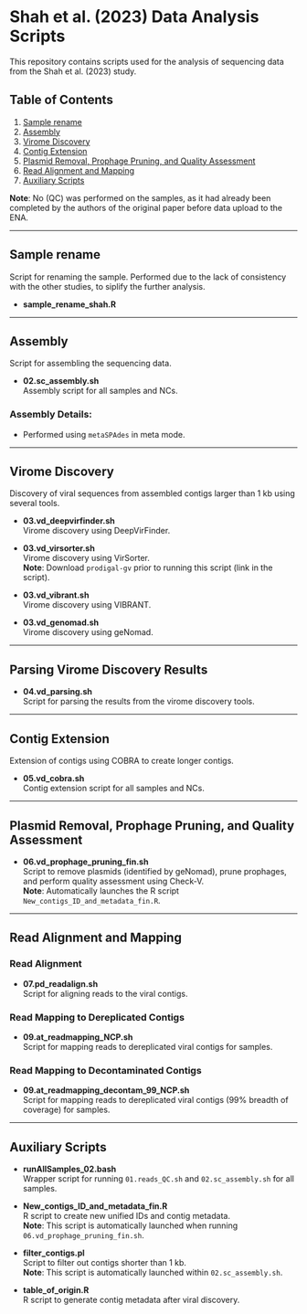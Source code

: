 
# Shah et al. (2023) Data Analysis Scripts

This repository contains scripts used for the analysis of sequencing data from the Shah et al. (2023) study.

## Table of Contents
1. [Sample rename](#sample-rename)
2. [Assembly](#assembly)
3. [Virome Discovery](#virome-discovery)
4. [Contig Extension](#contig-extension)
5. [Plasmid Removal, Prophage Pruning, and Quality Assessment](#plasmid-removal-prophage-pruning-and-quality-assessment)
6. [Read Alignment and Mapping](#read-alignment-and-mapping)
7. [Auxiliary Scripts](#auxiliary-scripts)

**Note**: No (QC) was performed on the samples, as it had already been completed by the authors of the original paper before data upload to the ENA.

---

## Sample rename
Script for renaming the sample. Performed due to the lack of consistency with the other studies, to siplify the further analysis.

- **sample_rename_shah.R**

---

## Assembly
Script for assembling the sequencing data.

- **02.sc_assembly.sh**  
  Assembly script for all samples and NCs.

### Assembly Details:
- Performed using `metaSPAdes` in meta mode.

---

## Virome Discovery
Discovery of viral sequences from assembled contigs larger than 1 kb using several tools.

- **03.vd_deepvirfinder.sh**  
  Virome discovery using DeepVirFinder.

- **03.vd_virsorter.sh**  
  Virome discovery using VirSorter.  
  **Note**: Download `prodigal-gv` prior to running this script (link in the script).

- **03.vd_vibrant.sh**  
  Virome discovery using VIBRANT.

- **03.vd_genomad.sh**  
  Virome discovery using geNomad.

---

## Parsing Virome Discovery Results
- **04.vd_parsing.sh**  
  Script for parsing the results from the virome discovery tools.

---

## Contig Extension
Extension of contigs using COBRA to create longer contigs.

- **05.vd_cobra.sh**  
  Contig extension script for all samples and NCs.

---

## Plasmid Removal, Prophage Pruning, and Quality Assessment
- **06.vd_prophage_pruning_fin.sh**  
  Script to remove plasmids (identified by geNomad), prune prophages, and perform quality assessment using Check-V.  
  **Note**: Automatically launches the R script `New_contigs_ID_and_metadata_fin.R`.

---

## Read Alignment and Mapping
### Read Alignment
- **07.pd_readalign.sh**  
  Script for aligning reads to the viral contigs.

### Read Mapping to Dereplicated Contigs
- **09.at_readmapping_NCP.sh**  
  Script for mapping reads to dereplicated viral contigs for samples.

### Read Mapping to Decontaminated Contigs
- **09.at_readmapping_decontam_99_NCP.sh**  
  Script for mapping reads to dereplicated viral contigs (99% breadth of coverage) for samples.

---

## Auxiliary Scripts
- **runAllSamples_02.bash**  
  Wrapper script for running `01.reads_QC.sh` and `02.sc_assembly.sh` for all samples.

- **New_contigs_ID_and_metadata_fin.R**  
  R script to create new unified IDs and contig metadata.  
  **Note**: This script is automatically launched when running `06.vd_prophage_pruning_fin.sh`.

- **filter_contigs.pl**  
  Script to filter out contigs shorter than 1 kb.  
  **Note**: This script is automatically launched within `02.sc_assembly.sh`.

- **table_of_origin.R**  
  R script to generate contig metadata after viral discovery.
